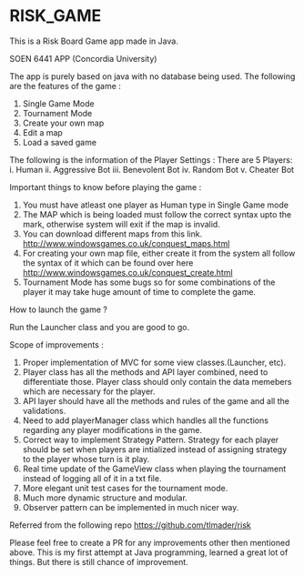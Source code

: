 # RISK_GAME
This is a Risk Board Game app made in Java. 

SOEN 6441 APP (Concordia University)

The app is purely based on java with no database being used. 
The following are the features of the game :
 1. Single Game Mode
 2. Tournament Mode
 3. Create your own map
 4. Edit a map
 5. Load a saved game
 
 The following is the information of the Player Settings :
  There are 5 Players:
     i. Human
     ii. Aggressive Bot
     iii. Benevolent Bot
     iv. Random Bot
     v. Cheater Bot
  
 Important things to know before playing the game :
 1. You must have atleast one player as Human type in Single Game mode
 2. The MAP which is being loaded must follow the correct syntax upto the mark, otherwise system will exit if the
    map is invalid.
 3. You can download different maps from  this link. http://www.windowsgames.co.uk/conquest_maps.html
 4. For creating your own map file, either create it from the system all follow the syntax of it which can be found over here
    http://www.windowsgames.co.uk/conquest_create.html
 5. Tournament Mode has some bugs so for some combinations of the player it may take huge amount of time to complete the game.
 
 How to launch the game ?
 
 Run the Launcher class and you are good to go.
 
 Scope of improvements :
 1. Proper implementation of MVC for some view classes.(Launcher, etc).
 2. Player class has all the methods and API layer combined, need to differentiate those. Player class should only contain       the data memebers which are necessary for the player.
 3. API layer should have all the methods and rules of the game and all the validations.
 4. Need to add playerManager class which handles all the functions regarding any player modifications in the game.
 5. Correct way to implement Strategy Pattern. Strategy for each player should be set when players are intialized instead of     assigning strategy to the player whose turn is it play.
 6. Real time update of the GameView class when playing the tournament instead of logging all of it in a txt file.
 7. More elegant unit test cases for the tournament mode.
 8. Much more dynamic structure and modular.
 9. Observer pattern can be implemented in much nicer way.
 
 
 Referred from the following repo https://github.com/tlmader/risk
 
 Please feel free to create a PR for any improvements other then mentioned above. This is my first attempt at Java programming, learned a great lot of things. But there is still chance of improvement. 
 
